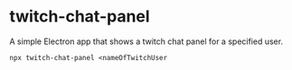 # twitch-chat-panel
A simple Electron app that shows a twitch chat panel for a specified user.  

`npx twitch-chat-panel <nameOfTwitchUser`
